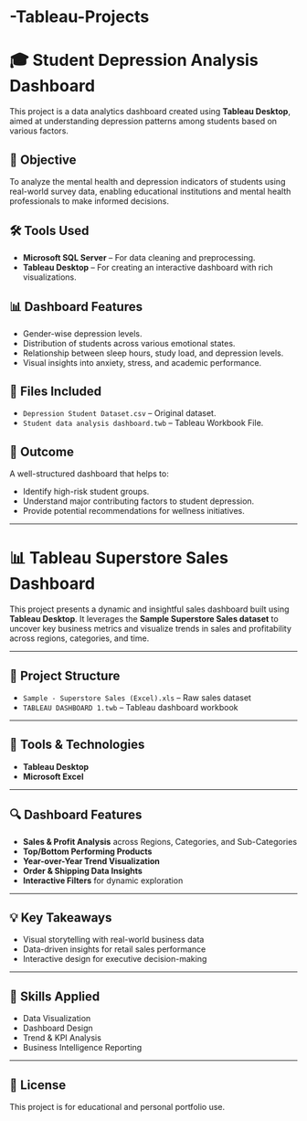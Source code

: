 # -Tableau-Projects
# 🎓 Student Depression Analysis Dashboard

This project is a data analytics dashboard created using **Tableau Desktop**, aimed at understanding depression patterns among students based on various factors.

## 🧠 Objective
To analyze the mental health and depression indicators of students using real-world survey data, enabling educational institutions and mental health professionals to make informed decisions.

## 🛠 Tools Used
- **Microsoft SQL Server** – For data cleaning and preprocessing.
- **Tableau Desktop** – For creating an interactive dashboard with rich visualizations.

## 📊 Dashboard Features
- Gender-wise depression levels.
- Distribution of students across various emotional states.
- Relationship between sleep hours, study load, and depression levels.
- Visual insights into anxiety, stress, and academic performance.

## 📁 Files Included
- `Depression Student Dataset.csv` – Original dataset.
- `Student data analysis dashboard.twb` – Tableau Workbook File.

## 🚀 Outcome
A well-structured dashboard that helps to:
- Identify high-risk student groups.
- Understand major contributing factors to student depression.
- Provide potential recommendations for wellness initiatives.
--------------------------------------------------------------------------------------------------------------------------------------------------------------------------------------------------------------------

# 📊 Tableau Superstore Sales Dashboard

This project presents a dynamic and insightful sales dashboard built using **Tableau Desktop**. It leverages the **Sample Superstore Sales dataset** to uncover key business metrics and visualize trends in sales and profitability across regions, categories, and time.

---

## 📁 Project Structure

- `Sample - Superstore Sales (Excel).xls` – Raw sales dataset  
- `TABLEAU DASHBOARD 1.twb` – Tableau dashboard workbook

---

## 🧰 Tools & Technologies

- **Tableau Desktop**  
- **Microsoft Excel**  

---

## 🔍 Dashboard Features

- **Sales & Profit Analysis** across Regions, Categories, and Sub-Categories  
- **Top/Bottom Performing Products**  
- **Year-over-Year Trend Visualization**  
- **Order & Shipping Data Insights**  
- **Interactive Filters** for dynamic exploration  

---

## 💡 Key Takeaways

- Visual storytelling with real-world business data  
- Data-driven insights for retail sales performance  
- Interactive design for executive decision-making  

---

## 📌 Skills Applied

- Data Visualization  
- Dashboard Design  
- Trend & KPI Analysis  
- Business Intelligence Reporting  

---



## 📝 License

This project is for educational and personal portfolio use.


